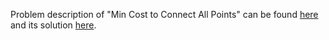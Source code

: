Problem description of "Min Cost to Connect All Points" can be found [here](https://leetcode.com/problems/min-cost-to-connect-all-points/) and its solution [here](https://github.com/aurimas13/Solutions-To-Problems/blob/main/LeetCode/Python%20Solutions/Min%20Cost%20to%20Connect%20All%20Points/cost.py).